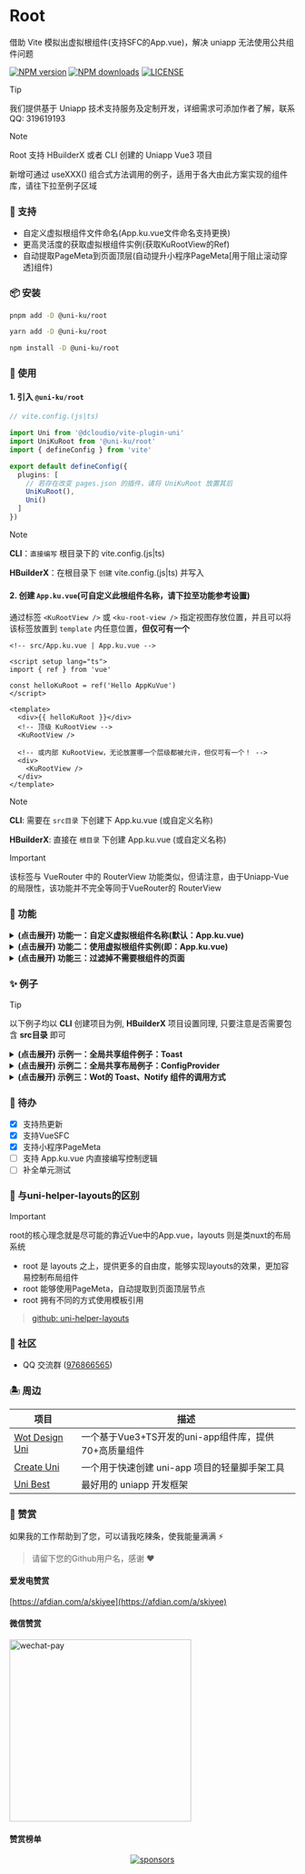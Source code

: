 # Root

借助 Vite 模拟出虚拟根组件(支持SFC的App.vue)，解决 uniapp 无法使用公共组件问题

[![NPM version](https://img.shields.io/npm/v/@uni-ku/root?color=92DCD2&labelColor=18181B&label=npm)](https://www.npmjs.com/package/@uni-ku/root)
[![NPM downloads](https://img.shields.io/npm/dm/@uni-ku/root?color=92DCD2&labelColor=18181B&label=downloads)](https://www.npmjs.com/package/@uni-ku/root)
[![LICENSE](https://img.shields.io/github/license/uni-ku/root?style=flat&color=92DCD2&labelColor=18181B&label=license)](https://www.npmjs.com/package/@uni-ku/root)

> [!Tip]
> 我们提供基于 Uniapp 技术支持服务及定制开发，详细需求可添加作者了解，联系QQ: 319619193

> [!Note]
> Root 支持 HBuilderX 或者 CLI 创建的 Uniapp Vue3 项目
>
> 新增可通过 useXXX() 组合式方法调用的例子，适用于各大由此方案实现的组件库，请往下拉至例子区域

### 🎏 支持

- 自定义虚拟根组件文件命名(App.ku.vue文件命名支持更换)
- 更高灵活度的获取虚拟根组件实例(获取KuRootView的Ref)
- 自动提取PageMeta到页面顶层(自动提升小程序PageMeta[用于阻止滚动穿透]组件)

### 📦 安装

```bash
pnpm add -D @uni-ku/root

yarn add -D @uni-ku/root

npm install -D @uni-ku/root
```

### 🚀 使用

#### 1. 引入 `@uni-ku/root`

```ts
// vite.config.(js|ts)

import Uni from '@dcloudio/vite-plugin-uni'
import UniKuRoot from '@uni-ku/root'
import { defineConfig } from 'vite'

export default defineConfig({
  plugins: [
    // 若存在改变 pages.json 的插件，请将 UniKuRoot 放置其后
    UniKuRoot(),
    Uni()
  ]
})
```

> [!Note]
> **CLI**：`直接编写` 根目录下的 vite.config.(js|ts)
>
> **HBuilderX**：在根目录下 `创建`  vite.config.(js|ts) 并写入

#### 2. 创建 `App.ku.vue`(可自定义此根组件名称，请下拉至功能参考设置)

通过标签 `<KuRootView />` 或 `<ku-root-view />` 指定视图存放位置，并且可以将该标签放置到 `template` 内任意位置，**但仅可有一个**

```vue
<!-- src/App.ku.vue | App.ku.vue -->

<script setup lang="ts">
import { ref } from 'vue'

const helloKuRoot = ref('Hello AppKuVue')
</script>

<template>
  <div>{{ helloKuRoot }}</div>
  <!-- 顶级 KuRootView -->
  <KuRootView />

  <!-- 或内部 KuRootView，无论放置哪一个层级都被允许，但仅可有一个！ -->
  <div>
    <KuRootView />
  </div>
</template>
```

> [!Note]
> **CLI**: 需要在 `src目录` 下创建下 App.ku.vue (或自定义名称)
>
> **HBuilderX**: 直接在 `根目录` 下创建 App.ku.vue (或自定义名称)

> [!Important]
> 该标签与 VueRouter 中的 RouterView 功能类似，但请注意，由于Uniapp-Vue的局限性，该功能并不完全等同于VueRouter的 RouterView

### 🎉 功能

<details>

<summary>
  <strong> (点击展开) 功能一：自定义虚拟根组件名称(默认：App.ku.vue)</strong>
</summary>

#### 1. 通过设置 vite.config.(js|ts) 下插件的参数 `rootFileName` 来自定义虚拟根组件名称

```ts
// vite.config.(js|ts)

import Uni from '@dcloudio/vite-plugin-uni'
import UniKuRoot from '@uni-ku/root'
import { defineConfig } from 'vite'

export default defineConfig({
  plugins: [
    UniKuRoot({
      // 默认含后缀 .vue，直接设置命名即可
      rootFileName: 'KuRoot',
    }),
    // ...other plugins
  ]
})
```

#### 2. 创建/修改虚拟根组件为 `KuRoot.vue`，即可实现自定义，其余功能不变

```ts
// App.ku.vue 文件重命名为 KuRoot.vue
```

</details>

<details>

<summary>
  <strong> (点击展开) 功能二：使用虚拟根组件实例(即：App.ku.vue)</strong>
</summary>
<br/>

> 有两种启用方式，局部或全部启用

#### 一、 局部启用

#### 1. 暴露出 App.ku.vue 里所要被使用的变量或方法

```vue
<!-- src/App.ku.vue | App.ku.vue -->

<script setup lang="ts">
import { ref } from 'vue'

const helloKuRoot = ref('Hello AppKuVue')

const exposeRef = ref('this is form app.Ku.vue')

defineExpose({
  exposeRef,
})
</script>

<template>
  <div>
    <div>{{ helloKuRoot }}</div>
    <KuRootView />
  </div>
</template>
```

#### 2. 在 template 内编写 root="uniKuRoot"，并通过 const uniKuRoot = ref() 获取模板引用

> uniKuRoot 仅是一个变量，你可以根据你习惯重新命名

```vue
<!-- src/pages/*.vue -->

<script setup lang="ts">
import { ref } from 'vue'

const uniKuRoot = ref()
</script>

<template root="uniKuRoot">
  <view>
    Hello UniKuRoot
  </view>
</template>
```

#### 二、全局启用

#### 1. 通过配置 `enabledGlobalRef` 开启全局自动注入 App.ku 实例

```ts
// vite.config.(js|ts)

import Uni from '@dcloudio/vite-plugin-uni'
import UniKuRoot from '@uni-ku/root'
import { defineConfig } from 'vite'

export default defineConfig({
  plugins: [
    UniKuRoot({
      enabledGlobalRef: true
    }),
    Uni()
  ]
})
```

#### 2. 暴露出 App.ku 里所要被使用的变量或方法

```vue
<!-- src/App.ku.vue | App.ku.vue -->

<script setup lang="ts">
import { ref } from 'vue'

const helloKuRoot = ref('Hello UniKuRoot')

const exposeRef = ref('this is from App.ku.vue')

defineExpose({
  exposeRef,
})
</script>

<template>
  <div>
    <div>{{ helloKuRoot }}</div>
    <KuRootView />
  </div>
</template>
```

#### 3. 通过特有内置方法 `getCurrentPages()` 获取暴露的数据

```vue
<!-- src/pages/*.vue -->

<script setup lang="ts">
import { onMounted, ref } from 'vue'

const pagesStack = getCurrentPages()
const uniKuRoot = ref()

onMounted(() => {
  uniKuRoot.value = pagesStack[pagesStack.length - 1].$vm.$refs.uniKuRoot
})
</script>

<template>
  <view>
    Hello UniKuRoot
  </view>
</template>
```

</details>

<details>

<summary>
  <strong>(点击展开) 功能三：过滤掉不需要根组件的页面</strong>
</summary>
<br />

如果遇到一些不需要根组件的页面，可以设置 `excludePages` 选项来过滤

> `excludePages` 选项支持采用 glob 模式进行编写

```ts
// vite.config.(js|ts)

import { fileURLToPath, URL } from 'node:url'
import Uni from '@dcloudio/vite-plugin-uni'
import UniKuRoot from '@uni-ku/root'
import { defineConfig } from 'vite'

export default defineConfig({
  plugins: [
    UniKuRoot({
      excludePages: [
        'src/exclude.vue',
        'src/exclude/**/*.vue',
        // 在 hbx 项目中指定具体文件时，你可能需要写绝对路径
        fileURLToPath(new URL('src/exclude.vue', import.meta.url)),
      ],
    }),
    Uni()
  ]
})
```

</details>

### ✨ 例子

> [!TIP]
> 以下例子均以 **CLI** 创建项目为例, **HBuilderX** 项目设置同理, 只要注意是否需要包含 **src目录** 即可

<details>

<summary>
  <strong>(点击展开) 示例一：全局共享组件例子：Toast</strong>
</summary>
<br />

> 不仅是 Toast 组件，还可以是 Message、LoginPopup 等等

- 🔗 [查看以下完整项目例子](https://github.com/uni-ku/root/tree/main/examples)

1. 编写 Toast 组件

```vue
<!-- src/components/GlobalToast.vue -->

<script setup lang="ts">
import { useToast } from '@/composables/useToast'

const { globalToastState, hideToast } = useToast()
</script>

<template>
  <div v-if="globalToastState" class="toast-wrapper" @click="hideToast">
    <div class="toast-box">
      welcome to use @uni-ku/root
    </div>
  </div>
</template>

<style scoped>
.toast-wrapper{
  position: fixed;
  top: 0;
  left: 0;
  width: 100%;
  height: 100%;
  background-color: rgba(0, 0, 0, 0.5);
  display: flex;
  align-items: center;
  justify-content: center;
}

.toast-box{
  background: white;
  color: black;
}
</style>
```

2. 实现 Toast 组合式API

```ts
// src/composables/useToast

import { ref } from 'vue'

const globalToastState = ref(false)

export function useToast() {
  function showToast() {
    globalToastState.value = true
  }

  function hideToast() {
    globalToastState.value = false
  }

  return {
    globalToastState,
    showToast,
    hideToast,
  }
}
```

3. 挂载至 App.ku.vue

```vue
<!-- src/App.ku.vue -->

<script setup lang="ts">
import GlobalToast from '@/components/GlobalToast.vue'
</script>

<template>
  <KuRootView />
  <GlobalToast />
</template>
```

4. 视图内部触发全局 Toast 组件

```vue
<!-- src/pages/*.vue -->

<script setup lang="ts">
import { useToast } from '@/composables/useToast'

const { showToast } = useToast()
</script>

<template>
  <view>
    Hello UniKuRoot
  </view>
  <button @click="showToast">
    视图内触发展示Toast
  </button>
</template>
```

</details>

<details>

<summary>
  <strong>(点击展开) 示例二：全局共享布局例子：ConfigProvider</strong>
</summary>
<br />

> 不仅仅只有ConfigProvider，还能是Layout、NavBar、TabBar等等！

如果你正在使用wot组件，那么可以直接从这里获取到相关使用文档[点击查看](https://wot-design-uni.cn/component/config-provider.html#%E5%85%A8%E5%B1%80%E5%85%B1%E4%BA%AB)

1. 以 Wot 组件库中 WdConfigProvider 为例子

```vue
<!-- src/App.ku.vue -->

<script setup lang="ts">
import { useTheme } from './composables/useTheme'

const { theme, themeVars } = useTheme({
  buttonPrimaryBgColor: '#07c160',
  buttonPrimaryColor: '#07c160'
})
</script>

<template>
  <div>Hello AppKuVue</div>
  <!-- 假设已注册 WdConfigProvider 组件 -->
  <WdConfigProvider :theme="theme" :theme-vars="themeVars">
    <KuRootView />
  </WdConfigProvider>
</template>
```

2. 编写主题相关组合式API

```ts
// src/composables/useTheme.ts

import type { ConfigProviderThemeVars } from 'wot-design-uni'
import { ref } from 'vue'

const theme = ref<'light' | 'dark'>(false)
const themeVars = ref<ConfigProviderThemeVars>()

export function useTheme(vars?: ConfigProviderThemeVars) {
  vars && (themeVars.value = vars)

  function toggleTheme(mode?: 'light' | 'dark') {
    theme.value = mode || (theme.value === 'light' ? 'dark' : 'light')
  }

  return {
    theme,
    themeVars,
    toggleTheme,
  }
}
```

3. 切换主题模式

```vue
<!-- src/pages/*.vue -->

<script setup lang="ts">
import { useTheme } from '@/composables/useTheme'

const { theme, toggleTheme } = useTheme()
</script>

<template>
  <button @click="toggleTheme">
    切换主题，当前模式：{{ theme }}
  </button>
</template>
```

</details>

<details>

<summary>
  <strong>(点击展开) 示例三：Wot的 Toast、Notify 组件的调用方式</strong>
</summary>
<br />

> 以下示例以 Toast 为例子

1. 挂载组件

```vue
<!-- src/App.ku.vue | App.ku.vue -->
<template>
  <KuRootView />
  <!-- 注意：需要先注册 WdToast 组件才可使用 -->
  <WdToast />
</template>
```

2. 调用组件

```vue
<!-- src/pages/*.vue -->
<script setup lang="ts">
import { useToast } from '@/uni_modules/wot-design-uni'

const toast = useToast()

function showToast() {
  toast.show('Hey there, this is @uni-ku/root')
}
</script>

<template>
  <view>这是在任意页面才可见</view>
  <WdButton @click="showToast">
    展示Toast信息
  </WdButton>
</template>
```

</details>

### 📝 待办

- [x] 支持热更新
- [x] 支持VueSFC
- [x] 支持小程序PageMeta
- [ ] 支持 App.ku.vue 内直接编写控制逻辑
- [ ] 补全单元测试

### 🤔 与uni-helper-layouts的区别

> [!Important]
> root的核心理念就是尽可能的靠近Vue中的App.vue，layouts 则是类nuxt的布局系统

- root 是 layouts 之上，提供更多的自由度，能够实现layouts的效果，更加容易控制布局组件
- root 能够使用PageMeta，自动提取到页面顶层节点
- root 拥有不同的方式使用模板引用

> [github: uni-helper-layouts](https://github.com/uni-helper/vite-plugin-uni-layouts)

### 📣 社区

- QQ 交流群 ([976866565](https://qm.qq.com/q/FyHN1X5qwK))

### 🏝 周边

| 项目                                                                | 描述                                                  |
|---------------------------------------------------------------------|-------------------------------------------------------|
| [Wot Design Uni](https://github.com/Moonofweisheng/wot-design-uni/) | 一个基于Vue3+TS开发的uni-app组件库，提供70+高质量组件 |
| [Create Uni](https://github.com/uni-helper/create-uni)              | 一个用于快速创建 uni-app 项目的轻量脚手架工具         |
| [Uni Best](https://github.com/unibest-tech/unibest)                 | 最好用的 uniapp 开发框架                              |

### 💖 赞赏

如果我的工作帮助到了您，可以请我吃辣条，使我能量满满 ⚡

> 请留下您的Github用户名，感谢 ❤

#### 爱发电赞赏

[https://afdian.com/a/skiyee](https://afdian.com/a/skiyee)

#### 微信赞赏

<img src="https://cdn.jsdelivr.net/gh/Skiyee/sponsors@main/assets/wechat-pay.png" alt="wechat-pay" width="320" />

#### 赞赏榜单

<p align="center">
  <a href="https://github.com/Skiyee/sponsors">
    <img alt="sponsors" src="https://cdn.jsdelivr.net/gh/Skiyee/Skiyee@main/sponsors.svg"/>
  </a>
</p>

